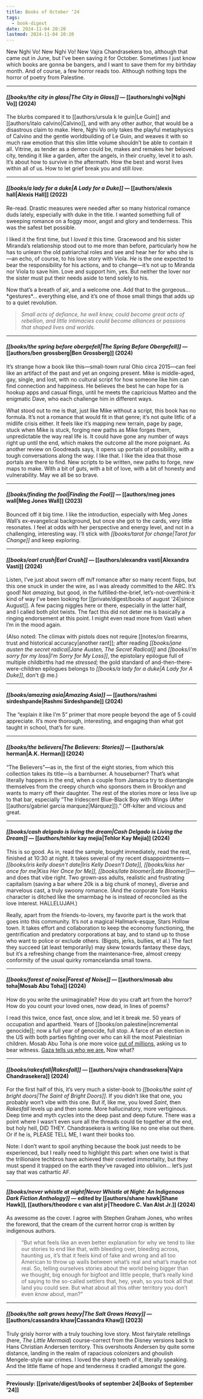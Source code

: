 ```yaml
---
title: Books of October ’24
tags:
  - book-digest
date: 2024-11-04 20:20
lastmod: 2024-11-04 20:20
---
```

New Nghi Vo! New Nghi Vo! New Vajra Chandrasekera too, although that came out in June, but I’ve been saving it for October. Sometimes I just know which books are gonna be bangers, and I want to save them for my birthday month. And of course, a few horror reads too. Although nothing tops the horror of poetry from Palestine.

---
#### *[[books/the city in glass|The City in Glass]]* — [[authors/nghi vo|Nghi Vo]] (2024)

The blurbs compared it to [[authors/ursula k le guin|Le Guin]] and [[authors/italo calvino|Calvino]], and with any other author, that would be a disastrous claim to make. Here, Nghi Vo only takes the playful metaphysics of Calvino and the gentle worldbuilding of Le Guin, and weaves it with so much raw emotion that this slim little volume shouldn’t be able to contain it all. Vitrine, as tender as a demon could be, makes and remakes her beloved city, tending it like a garden, after the angels, in their cruelty, level it to ash. It’s about how to survive in the aftermath. How the best and worst lives within all of us. How to let grief break you and still *love*.

---
#### *[[books/a lady for a duke|A Lady for a Duke]]* — [[authors/alexis hall|Alexis Hall]] (2022)

Re-read. Drastic measures were needed after so many historical romance duds lately, especially with duke in the title. I wanted something full of sweeping romance on a foggy moor, angst and glory and tenderness. This was the safest bet possible. 

I liked it the first time, but I *loved* it this time. Gracewood and his sister Miranda’s relationship stood out to me more than before, particularly how he has to unlearn the old patriarchal roles and see and hear her for who she is—an echo, of course, to his love story with Viola. *He* is the one expected to bear the responsibility for his actions, and to change—it’s not up to Miranda nor Viola to save him. Love and support him, yes. But neither the lover nor the sister must put their needs aside to tend solely to his.

Now that’s a breath of air, and a welcome one. Add that to the gorgeous… \*gestures\*… everything else, and it’s one of those small things that adds up to a quiet revolution.

> *Small acts of defiance, he well knew, could become great acts of rebellion, and little intimacies could become alliances or passions that shaped lives and worlds.*

---
#### *[[books/the spring before obergefell|The Spring Before Obergefell]]* — [[authors/ben grossberg|Ben Grossberg]] (2024)

It’s strange how a book like this—small-town rural Ohio circa 2015—can feel like an artifact of the past and yet an ongoing present. Mike is middle-aged, gay, single, and lost, with no cultural script for how someone like him can find connection and happiness. He believes the best he can hope for is hookup apps and casual flings, until he meets the capricious Matteo and the enigmatic Dave, who each challenge him in different ways.  
  
What stood out to me is that, just like Mike without a script, this book has no formula. It’s not a romance that would fit in that genre; it’s not quite litfic of a midlife crisis either. It feels like it’s mapping new terrain, page by page, stuck when Mike is stuck, forging new paths as Mike forges them, unpredictable the way real life is. It could have gone any number of ways right up until the end, which makes the outcome all the more poignant. As another review on Goodreads says, it opens up portals of possibility, with a tough conversations along the way. I like that. I like the idea that those portals are there to find. New scripts to be written, new paths to forge, new maps to make. With a bit of guts, with a bit of love, with a bit of honesty and vulnerability. May we all be so brave.

---
#### *[[books/finding the fool|Finding the Fool]]* — [[authors/meg jones wall|Meg Jones Wall]] (2023)

Bounced off it big time. I like the introduction, especially with Meg Jones Wall’s ex-evangelical background, but once she got to the cards, very little resonates. I feel at odds with her perspective and energy level, and not in a challenging, interesting way. I’ll stick with *[[books/tarot for change|Tarot for Change]]* and keep exploring.

---
#### *[[books/earl crush|Earl Crush]]* — [[authors/alexandra vasti|Alexandra Vasti]] (2024)

Listen, I’ve just about sworn off m/f romance after so many recent flops, but this one snuck in under the wire, as I was already committed to the ARC. It’s good! Not *amazing*, but good, in the fulfilled-the-brief, let’s-not-overthink-it kind of way I’ve been looking for [[private/digest/books of august ’24|since August]]. A few pacing niggles here or there, especially in the latter half, and I called both plot twists. The fact this did not deter me is basically a ringing endorsement at this point. I might even read more from Vasti when I’m in the mood again.

(Also noted: The climax with pistols does not require [[notes/on firearms, trust and historical accuracy|another rant]]; after reading *[[books/jane austen the secret radical|Jane Austen, The Secret Radical]]* and *[[books/i’m sorry for my loss|I’m Sorry for My Loss]]*, the epistolary epilogue full of multiple childbirths had me *stressed;* the gold standard of and-then-there-were-children epilogues belongs to *[[books/a lady for a duke|A Lady for A Duke]]*, don’t @ me.)

---
#### *[[books/amazing asia|Amazing Asia]]* — [[authors/rashmi sirdeshpande|Rashmi Sirdeshpande]] (2024)

The “explain it like I’m 5” primer that more people beyond the age of 5 could appreciate. It’s more thorough, interesting, and engaging than what got taught in school, that’s for sure.

---
#### *[[books/the believers|The Believers: Stories]]* — [[authors/ak herman|A.K. Herman]] (2024)

“The Believers”—as in, the first of the eight stories, from which this collection takes its title—is a barnburner. A houseburner? That’s what literally happens in the end, when a couple from Jamaica try to disentangle themselves from the creepy church who sponsors them in Brooklyn and wants to marry off their daughter. The rest of the stories more or less live up to that bar, especially “The Iridescent Blue-Black Boy with Wings (After [[authors/gabriel garcia marquez|Márquez]]).” Off-kilter and vicious and great.

---
#### *[[books/cash delgado is living the dream|Cash Delgado is Living the Dream]]*  — [[authors/tehlor kay mejia|Tehlor Kay Mejia]] (2024)

This is so good. As in, read the sample, bought immediately, read the rest, finished at 10:30 at night. It takes several of my recent disappointments—*[[books/iris kelly doesn't date|Iris Kelly Doesn’t Date]],* *[[books/kiss her once for me|Kiss Her Once for Me]],* *[[books/late bloomer|Late Bloomer]]*—and does that vibe right. Two grown-ass adults, realistic and frustrating capitalism (saving a bar where 20k is a big chunk of money), diverse and marvelous cast, a truly swoony romance. (And the corporate Tom Hanks character is ditched like the smarmbag he is instead of reconciled as the love interest. HALLELUJAH.) 

Really, apart from the friends-to-lovers, my favorite part is the work that goes into this community. It’s not a magical Hallmark-esque, Stars Hollow town. It takes effort and collaboration to keep the economy functioning, the gentrification and predatory corporations at bay, and to stand up to those who want to police or exclude others. (Bigots, jerks, bullies, et al.) The fact they succeed (at least temporarily) may skew towards fantasy these days, but it’s a refreshing change from the maintenance-free, almost creepy conformity of the usual quirky romancelandia small towns. 

---
#### *[[books/forest of noise|Forest of Noise]]* — [[authors/mosab abu toha|Mosab Abu Toha]] (2024)

How do you write the unimaginable? How do you craft art from the horror? How do you count your loved ones, now dead, in lines of poems? 

I read this twice, once fast, once slow, and let it break me. 50 years of occupation and apartheid. Years of [[books/on palestine|incremental genocide]]; now a full year of genocide, full stop. A farce of an election in the US with both parties fighting over who can kill the most Palestinian children. Mosab Abu Toha is one more voice [out of millions](https://www.medialens.org/2024/everyone-in-gaza-is-sick-injured-or-both-israels-2-1-million-victims/), asking us to bear witness. [Gaza tells us who we are.](https://caitlinjohnstone.com.au/2024/11/05/gaza-tells-us-who-we-are/) Now what?

---
#### *[[books/rakesfall|Rakesfall]]* — [[authors/vajra chandrasekera|Vajra Chandrasekera]] (2024)

For the first half of this, it’s very much a sister-book to *[[books/the saint of bright doors|The Saint of Bright Doors]]*. If you didn’t like that one, you probably won’t vibe with this one. But if, like me, you loved *Saint*, then *Rakesfall* levels up and then some. More hallucinatory, more vertiginous. Deep time and myth cycles into the deep past and deep future. There was a point where I wasn’t even sure all the threads could tie together at the end, but holy hell, DID THEY. Chandrasekera is writing like no one else out there. Or if he is, PLEASE TELL ME, I want their books too.

Note: I don’t want to spoil anything because the book just needs to be experienced, but I really need to highlight this part: when one twist is that the trillionaire techbros have achieved their coveted immortality, but they must spend it trapped on the earth they’ve ravaged into oblivion… let’s just say that was cathartic AF.

---
#### *[[books/never whistle at night|Never Whistle at Night: An Indigenous Dark Fiction Anthology]]* — edited by [[authors/shane hawk|Shane Hawk]], [[authors/theodore c van alst jr|Theodore C. Van Alst Jr.]] (2024)

As awesome as the cover. I agree with Stephen Graham Jones, who writes the foreword, that the cream of the current horror crop is written by indigenous authors. 

> “But what feels like an even better explanation for why we tend to like our stories to end like that, with bleeding over, bleeding across, haunting *us*, it’s that it feels kind of fake and wrong and all too American to throw up walls between what’s real and what’s maybe not real. So, telling ourselves stories about the world being bigger than we thought, big enough for bigfoot and little people, that’s really kind of saying to the so-called settlers that, hey, yeah, so you took all that land you could see. But what about all this other territory you don’t even *know* about, man?”

---
#### *[[books/the salt grows heavy|The Salt Grows Heavy]]* — [[authors/cassandra khaw|Cassandra Khaw]] (2023)

Truly grisly horror with a truly touching love story. Most fairytale retellings (here, *The Little Mermaid*) course-correct from the Disney versions back to Hans Christian Andersen territory. This overshoots Andersen by quite some distance, landing in the realm of rapacious colonizers and ghoulish Mengele-style war crimes. I loved the sharp teeth of it, literally speaking. And the little flame of hope and tenderness it cradled amongst the gore.

---
**Previously: [[private/digest/books of september 24|Books of September ’24]]**